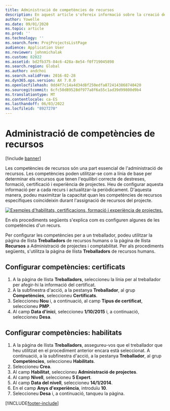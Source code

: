 ```yaml
---
title: Administració de competències de recursos
description: En aquest article s'ofereix informació sobre la creació de competències per als recursos del projecte.
author: Yowelle
ms.date: 09/01/2020
ms.topic: article
ms.prod: ''
ms.technology: ''
ms.search.form: ProjProjectsListPage
audience: Application User
ms.reviewer: johnmichalak
ms.custom: 82022
ms.assetid: bd2fb375-84c6-428a-8e54-f0f719045898
ms.search.region: Global
ms.author: andchoi
ms.search.validFrom: 2016-02-28
ms.dyn365.ops.version: AX 7.0.0
ms.openlocfilehash: 0dd4f7c14a4d34d8f250edfa8724143868740420
ms.sourcegitcommit: 6cfc50d89528df977a8f6a55c1ad39d99800d9b4
ms.translationtype: MT
ms.contentlocale: ca-ES
ms.lasthandoff: 06/03/2022
ms.locfileid: "8927270"
---
```

# <a name="manage-resource-competencies"></a>Administració de competències de recursos

[!include [banner](../includes/banner.md)]

Les competències de recursos són una part essencial de l'administració de recursos. Les competències poden utilitzar-se com a línia de base per determinar els recursos que tenen l'equilibri correcte de destreses, formació, certificació i experiència de projectes. Heu de configurar aquesta informació per a cada recurs i actualitzar-la periòdicament. D'aquesta manera, podeu maximitzar la capacitat quan les competències de recursos específiques coincideixin durant l'assignació de recursos del projecte.

[![Exemples d'habilitats, certificacions, formació i experiència de projectes.](./media/projectresourcing06-1024x383.jpg)](./media/projectresourcing06.jpg)

En els procediments següents s'explica com es configuren algunes de les competències d'un recurs.

Per configurar les competències per a un treballador, podeu utilitzar la pàgina de llista **Treballadors** de recursos humans o la pàgina de llista **Recursos** a Administració de projectes i comptabilitat. Per als procediments següents, s'utilitza la pàgina de llista **Treballadors** de recursos humans.

## <a name="set-up-competencies-certificates"></a>Configurar competències: certificats

1. A la pàgina de llista **Treballadors**, seleccioneu la línia per al treballador per afegir-hi la informació del certificat.
2. A la subfinestra d'acció, a la pestanya **Treballador**, al grup **Competències**, seleccioneu **Certificats**.
3. Seleccioneu **Nou** i, a continuació, al camp **Tipus de certificat**, seleccioneu **PMP**.
4. Al camp **Data d'inici**, seleccioneu **1/10/2015** i, a continuació, seleccioneu **Desa**.

## <a name="set-up-competencies-skills"></a>Configurar competències: habilitats

1. A la pàgina de llista **Treballadors**, assegureu-vos que el treballador que heu utilitzat en el procediment anterior encara està seleccionat. A continuació, a la subfinestra d'acció, a la pestanya **Treballador**, al grup **Competències**, seleccioneu **Habilitats**.
2. Seleccioneu **Crea**.
3. Al camp **Habilitat**, seleccioneu **Administració de projectes**.
4. Al camp **Nivell**, seleccioneu **5 Expert**.
5. Al camp **Data del nivell**, seleccioneu **14/1/2014**.
6. En el camp **Anys d'experiència**, introduïu **10**.
7. Seleccioneu **Desa** i, a continuació, tanqueu la pàgina.


[!INCLUDE[footer-include](../includes/footer-banner.md)]